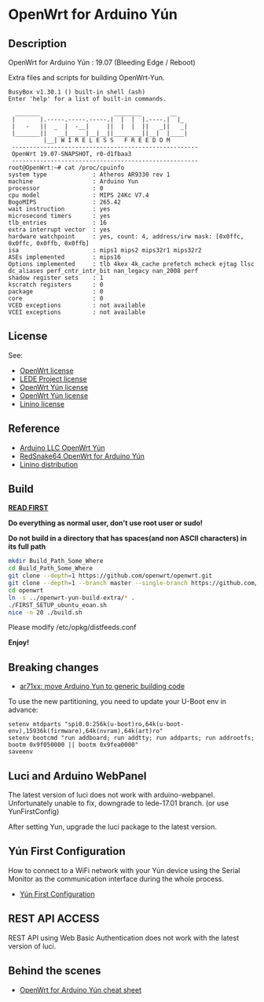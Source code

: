 # OpenWrt for Arduino Yún

## Description

OpenWrt for Arduino Yún : 19.07 (Bleeding Edge / Reboot)

Extra files and scripts for building OpenWrt-Yun.

```
BusyBox v1.30.1 () built-in shell (ash)
Enter 'help' for a list of built-in commands.

  _______                     ________        __
 |       |.-----.-----.-----.|  |  |  |.----.|  |_
 |   -   ||  _  |  -__|     ||  |  |  ||   _||   _|
 |_______||   __|_____|__|__||________||__|  |____|
          |__| W I R E L E S S   F R E E D O M
 -----------------------------------------------------
 OpenWrt 19.07-SNAPSHOT, r0-d1fbaa3
 -----------------------------------------------------
root@OpenWrt:~# cat /proc/cpuinfo
system type             : Atheros AR9330 rev 1
machine                 : Arduino Yun
processor               : 0
cpu model               : MIPS 24Kc V7.4
BogoMIPS                : 265.42
wait instruction        : yes
microsecond timers      : yes
tlb_entries             : 16
extra interrupt vector  : yes
hardware watchpoint     : yes, count: 4, address/irw mask: [0x0ffc, 0x0ffc, 0x0ffb, 0x0ffb]
isa                     : mips1 mips2 mips32r1 mips32r2
ASEs implemented        : mips16
Options implemented     : tlb 4kex 4k_cache prefetch mcheck ejtag llsc dc_aliases perf_cntr_intr_bit nan_legacy nan_2008 perf
shadow register sets    : 1
kscratch registers      : 0
package                 : 0
core                    : 0
VCED exceptions         : not available
VCEI exceptions         : not available
```

## License

See:
- [OpenWrt license](http://wiki.openwrt.org/about/license)
- [LEDE Project license](https://git.lede-project.org/?p=source.git;a=blob_plain;f=LICENSE;hb=HEAD)
- [OpenWrt Yún license](https://github.com/arduino/openwrt-yun/blob/master/LICENSE)
- [OpenWrt Yún license](https://github.com/RedSnake64/openwrt-yun/blob/15.05/LICENSE)
- [Linino license](https://github.com/linino/linino_distro/blob/master/LICENSE)

## Reference
- [Arduino LLC OpenWrt Yún](https://github.com/arduino/openwrt-yun)
- [RedSnake64 OpenWrt for Arduino Yún](https://github.com/RedSnake64/openwrt-yun/tree/15.05)
- [Linino distribution](https://github.com/linino/linino_distro)

## Build
[**READ FIRST**](https://openwrt.org/docs/guide-developer/build-system/use-buildsystem)

**Do everything as normal user, don't use root user or sudo!**

**Do not build in a directory that has spaces(and non ASCII characters) in its full path**

```bash
mkdir Build_Path_Some_Where
cd Build_Path_Some_Where
git clone --depth=1 https://github.com/openwrt/openwrt.git
git clone --depth=1 --branch master --single-branch https://github.com/satmandu/openwrt-yun-build-extra.git
cd openwrt
ln -s ../openwrt-yun-build-extra/* .
./FIRST_SETUP_ubuntu_eoan.sh
nice -n 20 ./build.sh
```
Please modify /etc/opkg/distfeeds.conf

**Enjoy!**

## Breaking changes
- [ar71xx: move Arduino Yun to generic building code ](https://github.com/lede-project/source/commit/bb46b635df48d5c2368f98646c16e3333cbc11fb)

To use the new partitioning, you need to update your U-Boot env in advance:
```
setenv mtdparts "spi0.0:256k(u-boot)ro,64k(u-boot-env),15936k(firmware),64k(nvram),64k(art)ro"
setenv bootcmd "run addboard; run addtty; run addparts; run addrootfs; bootm 0x9f050000 || bootm 0x9fea0000"
saveenv
```

## Luci and Arduino WebPanel
The latest version of luci does not work with arduino-webpanel.
Unfortunately unable to fix, downgrade to lede-17.01 branch. (or use YunFirstConfig)

After setting Yun, upgrade the luci package to the latest version.

## Yún First Configuration
How to connect to a WiFi network with your Yún device using the Serial Monitor as the communication interface during the whole process.

- [Yún First Configuration](https://www.arduino.cc/en/Tutorial/YunFirstConfig)

## REST API ACCESS
REST API using Web Basic Authentication does not work with the latest version of luci.

## Behind the scenes
- [OpenWrt for Arduino Yún cheat sheet](http://www.egrep.jp/wiki/index.php/OpenWrt_for_Arduino_Yun_cheat_sheet)
